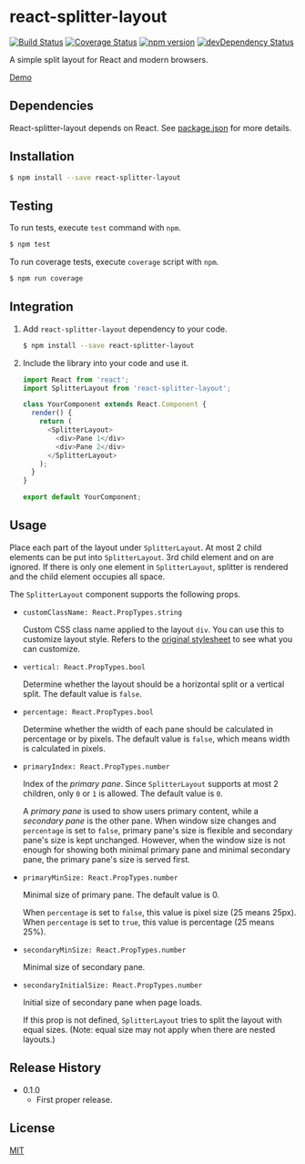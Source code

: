 # react-splitter-layout

[![Build Status](https://travis-ci.org/zesik/react-splitter-layout.svg?branch=master)](https://travis-ci.org/zesik/react-splitter-layout)
[![Coverage Status](https://coveralls.io/repos/github/zesik/react-splitter-layout/badge.svg?branch=master)](https://coveralls.io/github/zesik/react-splitter-layout?branch=master)
[![npm version](https://badge.fury.io/js/react-splitter-layout.svg)](https://badge.fury.io/js/react-splitter-layout)
[![devDependency Status](https://david-dm.org/zesik/react-splitter-layout/dev-status.svg)](https://david-dm.org/zesik/react-splitter-layout#info=devDependencies)

A simple split layout for React and modern browsers.

[Demo](https://zesik.com/react-splitter-layout/)

## Dependencies

React-splitter-layout depends on React. See [package.json](package.json) for more details.

## Installation

```sh
$ npm install --save react-splitter-layout
```

## Testing

To run tests, execute `test` command with `npm`.

```sh
$ npm test
```

To run coverage tests, execute `coverage` script with `npm`.

```sh
$ npm run coverage
```

## Integration

1. Add `react-splitter-layout` dependency to your code.

    ```sh
    $ npm install --save react-splitter-layout
    ```

2. Include the library into your code and use it.

    ```javascript
    import React from 'react';
    import SplitterLayout from 'react-splitter-layout';
    
    class YourComponent extends React.Component {
      render() {
        return (
          <SplitterLayout>
            <div>Pane 1</div>
            <div>Pane 2</div>
          </SplitterLayout>
        );
      }
    }
 
    export default YourComponent;
    ```

## Usage

Place each part of the layout under `SplitterLayout`.
At most 2 child elements can be put into `SplitterLayout`. 3rd child element and on are ignored.
If there is only one element in `SplitterLayout`, splitter is rendered and the child element occupies all space.


The `SplitterLayout` component supports the following props.

* `customClassName: React.PropTypes.string`

    Custom CSS class name applied to the layout `div`. You can use this to customize layout style.
    Refers to the [original stylesheet](src/stylesheets/index.css) to see what you can customize.

* `vertical: React.PropTypes.bool`

    Determine whether the layout should be a horizontal split or a vertical split. The default value is `false`.
    
* `percentage: React.PropTypes.bool`

    Determine whether the width of each pane should be calculated in percentage or by pixels.
    The default value is `false`, which means width is calculated in pixels.
    
* `primaryIndex: React.PropTypes.number`

    Index of the *primary pane*. Since `SplitterLayout` supports at most 2 children, only `0` or `1` is allowed.
    The default value is `0`.
    
    A *primary pane* is used to show users primary content, while a *secondary pane* is the other pane.
    When window size changes and `percentage` is set to `false`,
    primary pane's size is flexible and secondary pane's size is kept unchanged.
    However, when the window size is not enough for showing both minimal primary pane and minimal secondary pane,
    the primary pane's size is served first. 

* `primaryMinSize: React.PropTypes.number`

    Minimal size of primary pane. The default value is 0.

    When `percentage` is set to `false`, this value is pixel size (25 means 25px).
    When `percentage` is set to `true`, this value is percentage (25 means 25%).
    
* `secondaryMinSize: React.PropTypes.number`

    Minimal size of secondary pane.

* `secondaryInitialSize: React.PropTypes.number`

    Initial size of secondary pane when page loads.
    
    If this prop is not defined, `SplitterLayout` tries to split the layout with equal sizes.
    (Note: equal size may not apply when there are nested layouts.)


## Release History

* 0.1.0
  * First proper release.

## License

[MIT](LICENSE)
